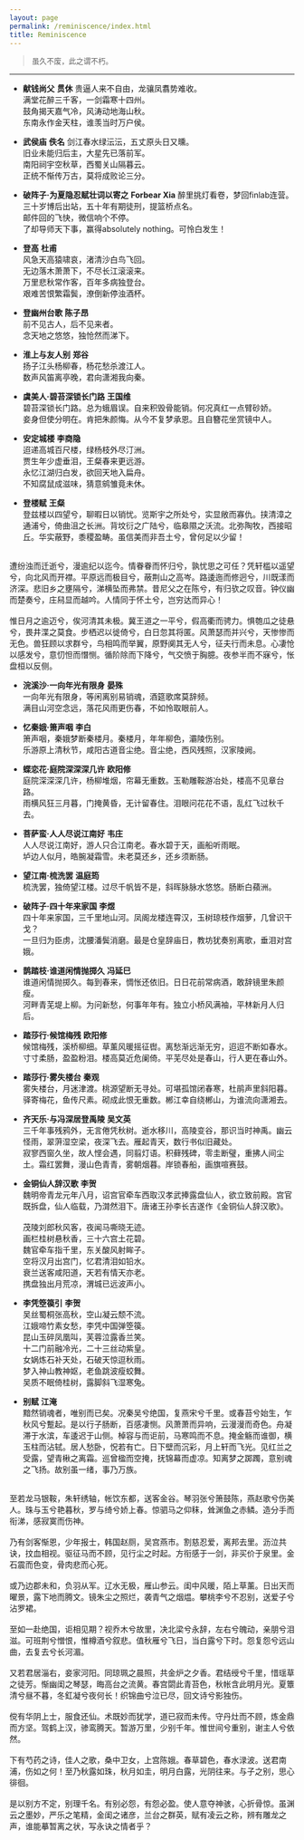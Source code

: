 ```yaml
---
layout: page
permalink: /reminiscence/index.html
title: Reminiscence
---
```

> <font size="2"> 虽久不废，此之谓不朽。</font>
---
- **献钱尚父**  **贯休** 
贵逼人来不自由，龙骧凤翥势难收。<br>满堂花醉三千客，一剑霜寒十四州。<br>鼓角揭天嘉气冷，风涛动地海山秋。<br>东南永作金天柱，谁羡当时万户侯。<br>

- **武侯庙** **佚名**
剑江春水绿沄沄，五丈原头日又曛。<br>旧业未能归后主，大星先已落前军。<br>南阳祠宇空秋草，西蜀关山隔暮云。<br>正统不惭传万古，莫将成败论三分。<br>

- **破阵子·为夏隐忍赋壮词以寄之** **Forbear Xia**
醉里挑灯看卷，梦回finlab连营。<br>三十岁博后出站，五十年有期徒刑，提篮桥点名。<br>
邮件回的飞快，微信响个不停。<br>了却导师天下事，赢得absolutely nothing。可怜白发生！<br>

- **登高** **杜甫**<br> 风急天高猿啸哀，渚清沙白鸟飞回。<br>无边落木萧萧下，不尽长江滚滚来。<br>万里悲秋常作客，百年多病独登台。<br>艰难苦恨繁霜鬓，潦倒新停浊酒杯。<br>

- **登幽州台歌** **陈子昂**<br> 前不见古人，后不见来者。<br>念天地之悠悠，独怆然而涕下。<br>
- **淮上与友人别**  **郑谷**<br>
扬子江头杨柳春，杨花愁杀渡江人。<br>
数声风笛离亭晚，君向潇湘我向秦。<br>

- **虞美人·碧苔深锁长门路** **王国维**<br> 碧苔深锁长门路。总为蛾眉误。自来积毁骨能销。何况真红一点臂砂娇。<br>妾身但使分明在。肯把朱颜悔。从今不复梦承恩。且自簪花坐赏镜中人。<br>

- **安定城楼** **李商隐**<br> 迢递高城百尺楼，绿杨枝外尽汀洲。<br>贾生年少虚垂泪，王粲春来更远游。<br>永忆江湖归白发，欲回天地入扁舟。<br>不知腐鼠成滋味，猜意鹓雏竟未休。<br>

- **登楼赋** **王粲**<br> 登兹楼以四望兮，聊暇日以销忧。览斯宇之所处兮，实显敞而寡仇。挟清漳之通浦兮，倚曲沮之长洲。背坟衍之广陆兮，临皋隰之沃流。北弥陶牧，西接昭丘。华实蔽野，黍稷盈畴。虽信美而非吾土兮，曾何足以少留！<br>
<br>
遭纷浊而迁逝兮，漫逾纪以迄今。情眷眷而怀归兮，孰忧思之可任？凭轩槛以遥望兮，向北风而开襟。平原远而极目兮，蔽荆山之高岑。路逶迤而修迥兮，川既漾而济深。悲旧乡之壅隔兮，涕横坠而弗禁。昔尼父之在陈兮，有归欤之叹音。钟仪幽而楚奏兮，庄舄显而越吟。人情同于怀土兮，岂穷达而异心！<br>
<br>
惟日月之逾迈兮，俟河清其未极。冀王道之一平兮，假高衢而骋力。惧匏瓜之徒悬兮，畏井渫之莫食。步栖迟以徙倚兮，白日忽其将匿。风萧瑟而并兴兮，天惨惨而无色。兽狂顾以求群兮，鸟相鸣而举翼，原野阒其无人兮，征夫行而未息。心凄怆以感发兮，意忉怛而憯恻。循阶除而下降兮，气交愤于胸臆。夜参半而不寐兮，怅盘桓以反侧。<br>

- **浣溪沙·一向年光有限身** **晏殊**<br> 一向年光有限身，等闲离别易销魂，酒筵歌席莫辞频。<br>满目山河空念远，落花风雨更伤春，不如怜取眼前人。<br>

- **忆秦娥·箫声咽** **李白**<br> 箫声咽，秦娥梦断秦楼月。秦楼月，年年柳色，灞陵伤别。<br>乐游原上清秋节，咸阳古道音尘绝。音尘绝，西风残照，汉家陵阙。<br>

- **蝶恋花·庭院深深深几许** **欧阳修**<br> 庭院深深深几许，杨柳堆烟，帘幕无重数。玉勒雕鞍游冶处，楼高不见章台路。<br>雨横风狂三月暮，门掩黄昏，无计留春住。泪眼问花花不语，乱红飞过秋千去。<br>

- **菩萨蛮·人人尽说江南好** **韦庄**<br> 人人尽说江南好，游人只合江南老。春水碧于天，画船听雨眠。<br>垆边人似月，皓腕凝霜雪。未老莫还乡，还乡须断肠。<br>

- **望江南·梳洗罢** **温庭筠**<br> 梳洗罢，独倚望江楼。过尽千帆皆不是，斜晖脉脉水悠悠。肠断白蘋洲。<br>

- **破阵子·四十年来家国** **李煜**<br> 四十年来家国，三千里地山河。凤阁龙楼连霄汉，玉树琼枝作烟萝，几曾识干戈？<br>一旦归为臣虏，沈腰潘鬓消磨。最是仓皇辞庙日，教坊犹奏别离歌，垂泪对宫娥。<br>

- **鹊踏枝·谁道闲情抛掷久** **冯延巳**<br> 谁道闲情抛掷久。每到春来，惆怅还依旧。日日花前常病酒，敢辞镜里朱颜瘦。<br>河畔青芜堤上柳。为问新愁，何事年年有。独立小桥风满袖，平林新月人归后。<br>

- **踏莎行·候馆梅残** **欧阳修**<br> 候馆梅残，溪桥柳细。草薰风暖摇征辔。离愁渐远渐无穷，迢迢不断如春水。<br>寸寸柔肠，盈盈粉泪。楼高莫近危阑倚。平芜尽处是春山，行人更在春山外。<br>

- **踏莎行·雾失楼台** **秦观**<br> 雾失楼台，月迷津渡。桃源望断无寻处。可堪孤馆闭春寒，杜鹃声里斜阳暮。<br>驿寄梅花，鱼传尺素。砌成此恨无重数。郴江幸自绕郴山，为谁流向潇湘去。<br>

- **齐天乐·与冯深居登禹陵** **吴文英**<br> 三千年事残鸦外，无言倦凭秋树。逝水移川，高陵变谷，那识当时神禹。幽云怪雨，翠蓱湿空梁，夜深飞去。雁起青天，数行书似旧藏处。<br>寂寥西窗久坐，故人悭会遇，同翦灯语。积藓残碑，零圭断璧，重拂人间尘土。霜红罢舞，漫山色青青，雾朝烟暮。岸锁春船，画旗喧赛鼓。<br>

- **金铜仙人辞汉歌** **李贺**<br> 魏明帝青龙元年八月，诏宫官牵车西取汉孝武捧露盘仙人，欲立致前殿。宫官既拆盘，仙人临载，乃潸然泪下。唐诸王孙李长吉遂作《金铜仙人辞汉歌》。<br><br>茂陵刘郎秋风客，夜闻马嘶晓无迹。<br>画栏桂树悬秋香，三十六宫土花碧。<br>魏官牵车指千里，东关酸风射眸子。<br>空将汉月出宫门，忆君清泪如铅水。<br>衰兰送客咸阳道，天若有情天亦老。<br>携盘独出月荒凉，渭城已远波声小。<br>

- **李凭箜篌引** **李贺**<br> 吴丝蜀桐张高秋，空山凝云颓不流。<br>江娥啼竹素女愁，李凭中国弹箜篌。<br>昆山玉碎凤凰叫，芙蓉泣露香兰笑。<br>十二门前融冷光，二十三丝动紫皇。<br>女娲炼石补天处，石破天惊逗秋雨。<br>梦入神山教神妪，老鱼跳波瘦蛟舞。<br>吴质不眠倚桂树，露脚斜飞湿寒兔。<br>

- **别赋** **江淹**<br> 黯然销魂者，唯别而已矣。况秦吴兮绝国，复燕宋兮千里。或春苔兮始生，乍秋风兮蹔起。是以行子肠断，百感凄恻。风萧萧而异响，云漫漫而奇色。舟凝滞于水滨，车逶迟于山侧。棹容与而讵前，马寒鸣而不息。掩金觞而谁御，横玉柱而沾轼。居人愁卧，怳若有亡。日下壁而沉彩，月上轩而飞光。见红兰之受露，望青楸之离霜。巡曾楹而空掩，抚锦幕而虚凉。知离梦之踯躅，意别魂之飞扬。故别虽一绪，事乃万族。<br>
<br>
至若龙马银鞍，朱轩绣轴，帐饮东都，送客金谷。琴羽张兮箫鼓陈，燕赵歌兮伤美人。珠与玉兮艳暮秋，罗与绮兮娇上春。惊驷马之仰秣，耸渊鱼之赤鳞。造分手而衔涕，感寂寞而伤神。<br>
<br>
乃有剑客惭恩，少年报士，韩国赵厕，吴宫燕市。割慈忍爱，离邦去里。沥泣共诀，抆血相视。驱征马而不顾，见行尘之时起。方衔感于一剑，非买价于泉里。金石震而色变，骨肉悲而心死。<br>
<br>
或乃边郡未和，负羽从军。辽水无极，雁山参云。闺中风暖，陌上草薰。日出天而曜景，露下地而腾文。镜朱尘之照烂，袭青气之烟煴。攀桃李兮不忍别，送爱子兮沾罗裙。<br>
<br>
至如一赴绝国，讵相见期？视乔木兮故里，决北梁兮永辞，左右兮魄动，亲朋兮泪滋。可班荆兮憎恨，惟樽酒兮叙悲。值秋雁兮飞日，当白露兮下时。怨复怨兮远山曲，去复去兮长河湄。<br>
<br>
又若君居淄右，妾家河阳。同琼珮之晨照，共金炉之夕香。君结绶兮千里，惜瑶草之徒芳。惭幽闺之琴瑟，晦高台之流黄。春宫閟此青苔色，秋帐含此明月光。夏簟清兮昼不暮，冬釭凝兮夜何长！织锦曲兮泣已尽，回文诗兮影独伤。<br>
<br>
傥有华阴上士，服食还仙。术既妙而犹学，道已寂而未传。守丹灶而不顾，炼金鼎而方坚。驾鹤上汉，骖鸾腾天。暂游万里，少别千年。惟世间兮重别，谢主人兮依然。<br>
<br>
下有芍药之诗，佳人之歌，桑中卫女，上宫陈娥。春草碧色，春水渌波。送君南浦，伤如之何！至乃秋露如珠，秋月如圭，明月白露，光阴往来。与子之别，思心徘徊。<br>
<br>
是以别方不定，别理千名。有别必怨，有怨必盈。使人意夺神骇，心折骨惊。虽渊云之墨妙，严乐之笔精，金闺之诸彦，兰台之群英，赋有凌云之称，辨有雕龙之声，谁能摹暂离之状，写永诀之情者乎？<br>
